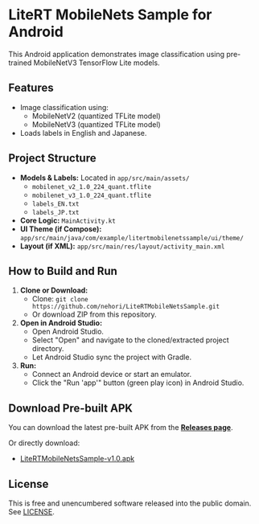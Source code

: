 # LiteRT MobileNets Sample for Android

This Android application demonstrates image classification using pre-trained MobileNetV3 TensorFlow Lite models.

## Features

*   Image classification using:
    *   MobileNetV2 (quantized TFLite model)
    *   MobileNetV3 (quantized TFLite model)
*   Loads labels in English and Japanese.

## Project Structure

*   **Models & Labels:** Located in `app/src/main/assets/`
    *   `mobilenet_v2_1.0_224_quant.tflite`
    *   `mobilenet_v3_1.0_224_quant.tflite`
    *   `labels_EN.txt`
    *   `labels_JP.txt`
*   **Core Logic:** `MainActivity.kt`
*   **UI Theme (if Compose):** `app/src/main/java/com/example/litertmobilenetssample/ui/theme/`
*   **Layout (if XML):** `app/src/main/res/layout/activity_main.xml`

## How to Build and Run

1.  **Clone or Download:**
    *   Clone: `git clone https://github.com/nehori/LiteRTMobileNetsSample.git`
    *   Or download ZIP from this repository.
2.  **Open in Android Studio:**
    *   Open Android Studio.
    *   Select "Open" and navigate to the cloned/extracted project directory.
    *   Let Android Studio sync the project with Gradle.
3.  **Run:**
    *   Connect an Android device or start an emulator.
    *   Click the "Run 'app'" button (green play icon) in Android Studio.

## Download Pre-built APK

You can download the latest pre-built APK from the **[Releases page](https://github.com/nehori/LiteRTMobileNetsSample/releases)**.

Or directly download:
*   [LiteRTMobileNetsSample-v1.0.apk](https://github.com/nehori/LiteRTMobileNetsSample/releases/download/v1.0/LiteRTMobileNetsSample-v1.0.apk)

## License

This is free and unencumbered software released into the public domain. See [LICENSE](LICENSE).


